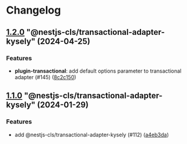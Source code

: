 # Changelog

<!-- MONODEPLOY:BELOW -->

## [1.2.0](https://github.com/Papooch/nestjs-cls/compare/@nestjs-cls/transactional-adapter-kysely@1.1.6...@nestjs-cls/transactional-adapter-kysely@1.2.0) "@nestjs-cls/transactional-adapter-kysely" (2024-04-25)<a name="1.2.0"></a>

### Features

* **plugin-transactional**: add default options parameter to transactional adapter  (#145) ([8c2c150](https://github.com/Papooch/nestjs-cls/commits/8c2c150))




## [1.1.0](https://github.com/Papooch/nestjs-cls/compare/@nestjs-cls/transactional-adapter-kysely@1.0.0...@nestjs-cls/transactional-adapter-kysely@1.1.0) "@nestjs-cls/transactional-adapter-kysely" (2024-01-29)<a name="1.1.0"></a>

### Features

* add @nestjs-cls/transactional-adapter-kysely (#112) ([a4eb3da](https://github.com/Papooch/nestjs-cls/commits/a4eb3da))


